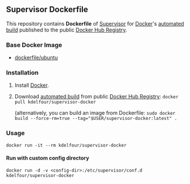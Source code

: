## Supervisor Dockerfile

This repository contains **Dockerfile** of [Supervisor](http://supervisord.org/) for [Docker](https://www.docker.com/)'s [automated build](https://registry.hub.docker.com/u/kdelfour/supervisor-docker/) published to the public [Docker Hub Registry](https://registry.hub.docker.com/).

### Base Docker Image

* [dockerfile/ubuntu](http://dockerfile.github.io/#/ubuntu)

### Installation

1. Install [Docker](https://www.docker.com/).

2. Download [automated build](https://registry.hub.docker.com/u/kdelfour/supervisor-docker/) from public [Docker Hub Registry](https://registry.hub.docker.com/): `docker pull kdelfour/supervisor-docker`

   (alternatively, you can build an image from Dockerfile: 
   `sudo docker build --force-rm=true --tag="$USER/supervisor-docker:latest" . `

### Usage

    docker run -it --rm kdelfour/supervisor-docker

#### Run with custom config directory

    docker run -d -v <config-dir>:/etc/supervisor/conf.d kdelfour/supervisor-docker
